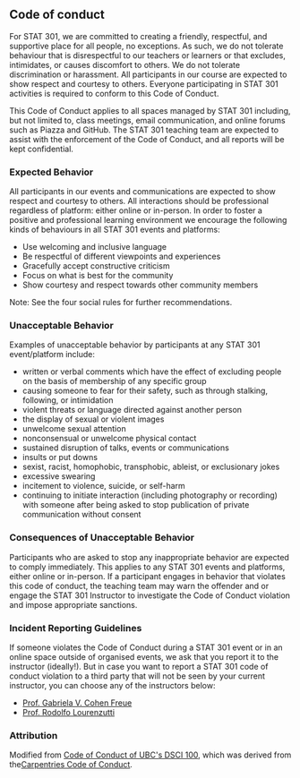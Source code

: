 ## Code of conduct
For STAT 301, we are committed to creating a friendly, respectful,
and supportive place for all people, no exceptions. As such, we do
not tolerate behaviour that is disrespectful to our teachers or learners
or that excludes, intimidates, or causes discomfort to others. We
do not tolerate discrimination or harassment. All participants in our
course are expected to show respect and courtesy to others. Everyone
participating in STAT 301 activities is required to conform to this Code of Conduct.


This Code of Conduct applies to all spaces managed by STAT 301 including,
but not limited to, class meetings, email communication,
and online forums such as Piazza and GitHub.
The STAT 301 teaching team are expected to assist with the enforcement
of the Code of Conduct, and all reports will be kept confidential.
### Expected Behavior

All participants in our events and communications are expected to show
respect and courtesy to others. All interactions should be professional
regardless of platform: either online or in-person. In order to foster
a positive and professional learning environment we encourage the following
kinds of behaviours in all STAT 301 events and platforms:
- Use welcoming and inclusive language
- Be respectful of different viewpoints and experiences
- Gracefully accept constructive criticism
- Focus on what is best for the community
- Show courtesy and respect towards other community members

Note: See the four social rules for further recommendations.

### Unacceptable Behavior

Examples of unacceptable behavior by participants at any STAT 301 event/platform include:
- written or verbal comments which have the effect of excluding people
        on the basis of membership of any specific group
- causing someone to fear for their safety, such as through stalking,
        following, or intimidation
- violent threats or language directed against another person
- the display of sexual or violent images
- unwelcome sexual attention
- nonconsensual or unwelcome physical contact
- sustained disruption of talks, events or communications
- insults or put downs
- sexist, racist, homophobic, transphobic, ableist, or exclusionary jokes
- excessive swearing
- incitement to violence, suicide, or self-harm
- continuing to initiate interaction (including photography or recording)
        with someone after being asked to stop publication of private
        communication without consent

### Consequences of Unacceptable Behavior
Participants who are asked to stop any inappropriate behavior are expected to
comply immediately. This applies to any STAT 301 events and platforms, either
online or in-person. If a participant engages in behavior that violates this
code of conduct, the teaching team may warn the offender and or engage the
STAT 301 Instructor to investigate the Code of Conduct violation and impose
appropriate sanctions.

### Incident Reporting Guidelines
If someone violates the Code of Conduct during a STAT 301 event or in an online
space outside of organised events, we ask that you report it to the instructor (ideally!).
But in case you want to report a STAT 301 code of conduct violation to a third party that will 
not be seen by your current instructor, you can choose any of the instructors below:
- [Prof. Gabriela V. Cohen Freue](mailto:gcohen@stat.ubc.ca)
- [Prof. Rodolfo Lourenzutti](mailto:lourenzutti@stat.ubc.ca)

### Attribution

Modified from [Code of Conduct of UBC's DSCI 100](https://github.com/UBC-DSCI/dsci-100/blob/master/CODE_OF_CONDUCT.md), which was derived from the[Carpentries Code of Conduct](https://docs.carpentries.org/topic_folders/policies/code-of-conduct.html).
